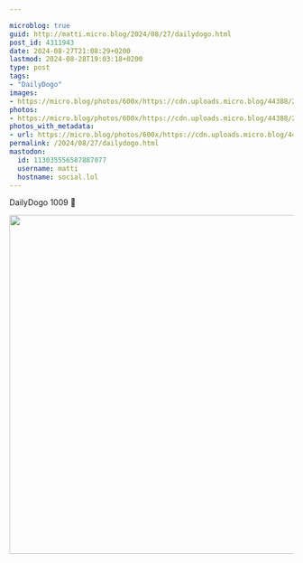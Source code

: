 ```yaml
---

microblog: true
guid: http://matti.micro.blog/2024/08/27/dailydogo.html
post_id: 4311943
date: 2024-08-27T21:08:29+0200
lastmod: 2024-08-28T19:03:18+0200
type: post
tags:
- "DailyDogo"
images:
- https://micro.blog/photos/600x/https://cdn.uploads.micro.blog/44388/2024/b466070c16.jpg
photos:
- https://micro.blog/photos/600x/https://cdn.uploads.micro.blog/44388/2024/b466070c16.jpg
photos_with_metadata:
- url: https://micro.blog/photos/600x/https://cdn.uploads.micro.blog/44388/2024/b466070c16.jpg
permalink: /2024/08/27/dailydogo.html
mastodon:
  id: 113035556587887077
  username: matti
  hostname: social.lol
---
```

DailyDogo 1009 🐶

<img src="/media/uploads/2024/b466070c16.jpg" width="600" alt="" />
